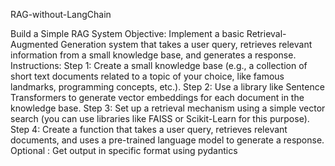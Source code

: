 RAG-without-LangChain

Build a Simple RAG System
Objective: Implement a basic Retrieval-Augmented Generation system that takes a user query, retrieves relevant information from a small knowledge base, and generates a response.
Instructions:
Step 1: Create a small knowledge base (e.g., a collection of short text documents related to a topic of your choice, like famous landmarks, programming concepts, etc.).
Step 2: Use a library like Sentence Transformers to generate vector embeddings for each document in the knowledge base.
Step 3: Set up a retrieval mechanism using a simple vector search (you can use libraries like FAISS or Scikit-Learn for this purpose).
Step 4: Create a function that takes a user query, retrieves relevant documents, and uses a pre-trained language model to generate a response.
Optional : Get output in specific format using pydantics
